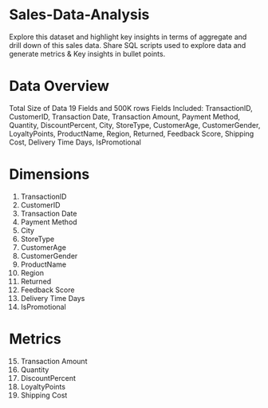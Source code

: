 # Sales-Data-Analysis
Explore this dataset and highlight key insights in terms of aggregate and drill down of this sales data. 
Share SQL scripts used to explore data and generate metrics & Key insights in bullet points.

# Data Overview
Total Size of Data 19 Fields and 500K rows
Fields Included:
TransactionID, CustomerID, Transaction Date,	Transaction Amount,	Payment Method,	Quantity,	DiscountPercent,	City,	StoreType,	CustomerAge,	CustomerGender,	LoyaltyPoints,	ProductName,	Region,	Returned,	Feedback Score,	Shipping Cost,	Delivery Time Days,	IsPromotional

# Dimensions
1. TransactionID
2. CustomerID
3. Transaction Date
4. Payment Method
5. City
6. StoreType
7. CustomerAge
8. CustomerGender
9. ProductName
10. Region
11. Returned
12. Feedback Score
13. Delivery Time Days
14. IsPromotional

# Metrics
15. Transaction Amount
16. Quantity
17. DiscountPercent
18. LoyaltyPoints
19. Shipping Cost

